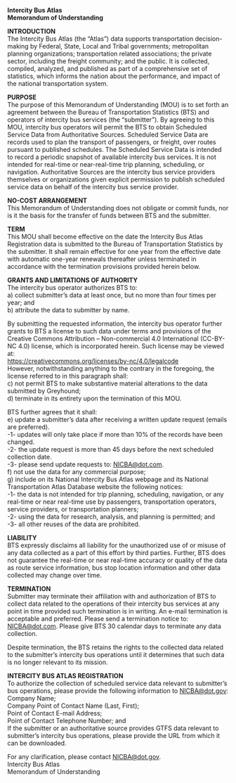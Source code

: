 
**Intercity Bus Atlas**  
**Memorandum of Understanding**  

**INTRODUCTION**  
The Intercity Bus Atlas (the “Atlas”) data supports transportation decision-making by Federal, State, Local and Tribal governments; metropolitan planning organizations; transportation related associations; the private sector, including the freight community; and the public.  It is collected, compiled, analyzed, and published as part of a comprehensive set of statistics, which informs the nation about the performance, and impact of the national transportation system.   

**PURPOSE**  
The purpose of this Memorandum of Understanding (MOU) is to set forth an agreement between the Bureau of Transportation Statistics (BTS) and operators of intercity bus services (the “submitter”).  By agreeing to this MOU, intercity bus operators will permit the BTS to obtain Scheduled Service Data from Authoritative Sources.  Scheduled Service Data are records used to plan the transport of passengers, or freight, over routes pursuant to published schedules. The Scheduled Service Data is intended to record a periodic snapshot of available intercity bus services. It is not intended for real-time or near-real-time trip planning, scheduling, or navigation. Authoritative Sources are the intercity bus service providers themselves or organizations given explicit permission to publish scheduled service data on behalf of the intercity bus service provider.  

**NO-COST ARRANGEMENT**  
This Memorandum of Understanding does not obligate or commit funds, nor is it the basis for the transfer of funds between BTS and the submitter.  

**TERM**  
This MOU shall become effective on the date the Intercity Bus Atlas Registration data is submitted to the Bureau of Transportation Statistics by the submitter.  It shall remain effective for one year from the effective date with automatic one-year renewals thereafter unless terminated in accordance with the termination provisions provided herein below.  

**GRANTS AND LIMITATIONS OF AUTHORITY**  
The intercity bus operator authorizes BTS to:  
a) collect submitter’s data at least once, but no more than four times per year; and  
b) attribute the data to submitter by name.  

By submitting the requested information, the intercity bus operator further grants to BTS a license to such data under terms and provisions of the Creative Commons Attribution – Non-commercial 4.0 International (CC-BY-NC 4.0) license, which is incorporated herein.  Such license may be viewed at:  
https://creativecommons.org/licenses/by-nc/4.0/legalcode  
However, notwithstanding anything to the contrary in the foregoing, the license referred to in this paragraph shall:  
c) not permit BTS to make substantive material alterations to the data submitted by Greyhound;  
d) terminate in its entirety upon the termination of this MOU.  

BTS further agrees that it shall:  
e) update a submitter’s data after receiving a written update request (emails are preferred).  
-1- updates will only take place if more than 10% of the records have been changed.  
-2- the update request is more than 45 days before the next scheduled collection date.  
-3- please send update requests to: NICBA@dot.com.    
f) not use the data for any commercial purpose;   
g) include on its National Intercity Bus Atlas webpage and its National Transportation Atlas Database website the following notices:   
-1- the data is not intended for trip planning, scheduling, navigation, or any real-time or near real-time use by passengers, transportation operators, service providers, or transportation planners;   
-2- using the data for research, analysis, and planning is permitted; and   
-3- all other reuses of the data are prohibited.    

**LIABILITY**  
BTS expressly disclaims all liability for the unauthorized use of or misuse of any data collected as a part of this effort by third parties. Further, BTS does not guarantee the real-time or near real-time accuracy or quality of the data as route service information, bus stop location information and other data collected may change over time.  

**TERMINATION**  
Submitter may terminate their affiliation with and authorization of BTS to collect data related to the operations of their intercity bus services at any point in time provided such termination is in writing.  An e-mail termination is acceptable and preferred.  Please send a termination notice to: NICBA@dot.com.  Please give BTS 30 calendar days to terminate any data collection.  

Despite termination, the BTS retains the rights to the collected data related to the submitter’s intercity bus operations until it determines that such data is no longer relevant to its mission.  

**INTERCITY BUS ATLAS REGISTRATION**  
To authorize the collection of scheduled service data relevant to submitter’s bus operations, please provide the following information to NICBA@dot.gov:  
Company Name;  
Company Point of Contact Name (Last, First);  
Point of Contact E-mail Address;  
Point of Contact Telephone Number; and  
If the submitter or an authoritative source provides GTFS data relevant to submitter’s intercity bus operations, please provide the URL from which it can be downloaded.  

For any clarification, please contact NICBA@dot.gov.  
Intercity Bus Atlas  
Memorandum of Understanding  
